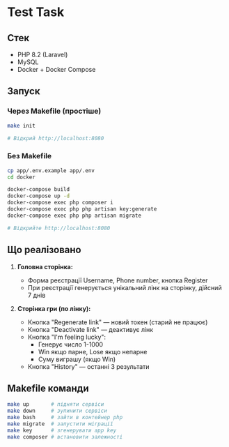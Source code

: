# Test Task

## Стек
- PHP 8.2 (Laravel)
- MySQL
- Docker + Docker Compose

## Запуск

### Через Makefile (простіше)

```bash
make init

# Відкрий http://localhost:8080
```

### Без Makefile

```bash
cp app/.env.example app/.env
cd docker

docker-compose build
docker-compose up -d
docker-compose exec php composer i
docker-compose exec php php artisan key:generate
docker-compose exec php php artisan migrate

# Відкрийте http://localhost:8080
```

## Що реалізовано

1. **Головна сторінка:**
    - Форма реєстрації Username, Phone number, кнопка Register
    - При реєстрації генерується унікальний лінк на сторінку, дійсний 7 днів

2. **Сторінка гри (по лінку):**
    - Кнопка "Regenerate link" — новий токен (старий не працює)
    - Кнопка "Deactivate link" — деактивує лінк
    - Кнопка "I'm feeling lucky":
        - Генерує число 1-1000
        - Win якщо парне, Lose якщо непарне
        - Суму виграшу (якщо Win)
    - Кнопка "History" — останні 3 результати

## Makefile команди

```bash
make up       # підняти сервіси
make down     # зупинити сервіси
make bash     # зайти в контейнер php
make migrate  # запустити міграції
make key      # згенерувати app key
make composer # встановити залежності
```